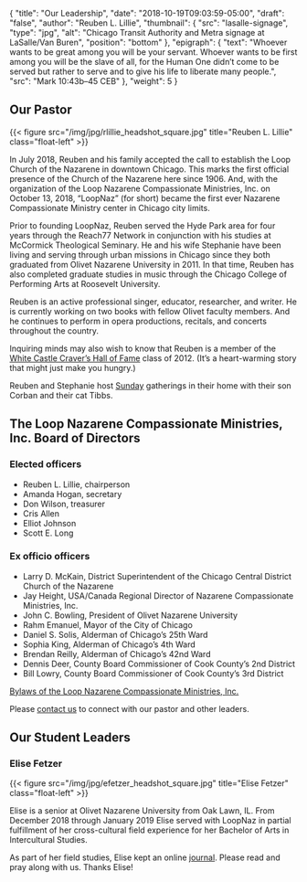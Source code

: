 {
	"title": "Our Leadership",
	"date": "2018-10-19T09:03:59-05:00",
	"draft": "false",
	"author": "Reuben L. Lillie",
	"thumbnail": {
	    "src": "lasalle-signage",
		"type": "jpg",
	    "alt": "Chicago Transit Authority and Metra signage at LaSalle/Van Buren",
		"position": "bottom"
	},
	"epigraph": {
		"text": "Whoever wants to be great among you will be your servant. Whoever wants to be first among you will be the slave of all, for the Human One didn’t come to be served but rather to serve and to give his life to liberate many people.",
		"src": "Mark 10:43b–45 CEB"
	},
	"weight": 5
}

## Our Pastor

{{< figure src="/img/jpg/rlillie_headshot_square.jpg" title="Reuben L. Lillie" class="float-left" >}}

In July 2018, Reuben and his family accepted the call to establish the Loop Church of the Nazarene in downtown Chicago. This marks the first official presence of the Church of the Nazarene here since 1906. And, with the organization of the Loop Nazarene Compassionate Ministries, Inc. on October 13, 2018, “LoopNaz” (for short) became the first ever Nazarene Compassionate Ministry center in Chicago city limits.

Prior to founding LoopNaz, Reuben served the Hyde Park area for four years through the Reach77 Network in conjunction with his studies at McCormick Theological Seminary. He and his wife Stephanie have been living and serving through urban missions in Chicago since they both graduated from Olivet Nazarene University in 2011. In that time, Reuben has also completed graduate studies in music through the Chicago College of Performing Arts at Roosevelt University.

Reuben is an active professional singer, educator, researcher, and writer. He is currently working on two books with fellow Olivet faculty members. And he continues to perform in opera productions, recitals, and concerts throughout the country.

Inquiring minds may also wish to know that Reuben is a member of the [White Castle Craver’s Hall of Fame][white-castle] class of 2012. (It’s a heart-warming story that might just make you hungry.)

Reuben and Stephanie host [Sunday][sunday] gatherings in their home with their son Corban and their cat Tibbs.

## The Loop Nazarene Compassionate Ministries, Inc. Board of Directors

### Elected officers

* Reuben L. Lillie, chairperson
* Amanda Hogan, secretary
* Don Wilson, treasurer
* Cris Allen
* Elliot Johnson
* Scott E. Long

### Ex officio officers

* Larry D. McKain, District Superintendent of the Chicago Central District Church of the Nazarene
* Jay Height, USA/Canada Regional Director of Nazarene Compassionate Ministries, Inc.
* John C. Bowling, President of Olivet Nazarene University
* Rahm Emanuel, Mayor of the City of Chicago
* Daniel S. Solis, Alderman of Chicago’s 25th Ward
* Sophia King, Alderman of Chicago’s 4th Ward
* Brendan Reilly, Alderman of Chicago’s 42nd Ward
* Dennis Deer, County Board Commissioner of Cook County’s 2nd District
* Bill Lowry, County Board Commissioner of Cook County’s 3rd District

[Bylaws of the Loop Nazarene Compassionate Ministries, Inc.][bylaws]

Please [contact us][contact] to connect with our pastor and other leaders. 

## Our Student Leaders

### Elise Fetzer

{{< figure src="/img/jpg/efetzer_headshot_square.jpg" title="Elise Fetzer" class="float-left" >}}

Elise is a senior at Olivet Nazarene University from Oak Lawn, IL. From December 2018 through January 2019 Elise served with LoopNaz in partial fulfillment of her cross-cultural field experience for her Bachelor of Arts in Intercultural Studies.

As part of her field studies, Elise kept an online [journal][elise-author]. Please read and pray along with us. Thanks Elise!


[bylaws]: /bylaws/
[contact]: /contact/
[elise-author]: /authors/elise-fetzer/
[sunday]: /join/sunday/
[white-castle]: https://www.whitecastle.com/cravernation/chof?year=2012&craverid=17
